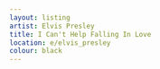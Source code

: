 ```yaml
---
layout: listing
artist: Elvis Presley
title: I Can't Help Falling In Love
location: e/elvis_presley
colour: black
---
```

